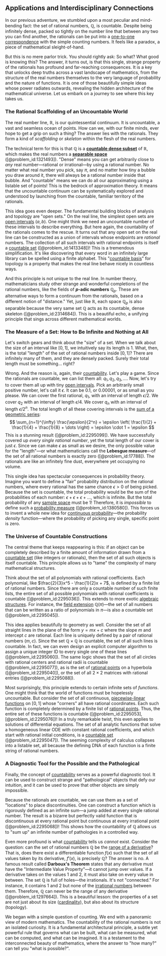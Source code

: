 ## Applications and Interdisciplinary Connections

In our previous adventure, we stumbled upon a most peculiar and mind-bending fact: the set of rational numbers, $\mathbb{Q}$, is countable. Despite being infinitely dense, packed so tightly on the number line that between any two you can find another, the rationals can be put into a [one-to-one correspondence](@article_id:143441) with the simple counting numbers. It feels like a paradox, a piece of mathematical sleight-of-hand.

But this is no mere parlor trick. You should rightly ask: So what? What good is knowing this? The answer, it turns out, is that this single, strange property of the rationals has profound and far-reaching consequences. It is a key that unlocks deep truths across a vast landscape of mathematics, from the structure of the real numbers themselves to the very language of probability and the nature of functions. It is one of those beautifully simple ideas whose power radiates outwards, revealing the hidden architecture of the mathematical universe. Let us embark on a journey to see where this key takes us.

### The Rational Scaffolding of an Uncountable World

The real number line, $\mathbb{R}$, is our quintessential continuum. It is uncountable, a vast and seamless ocean of points. How can we, with our finite minds, ever hope to get a grip on such a thing? The answer lies with the rationals. They form a kind of *scaffolding* or *skeleton* within the flesh of the real numbers.

The technical term for this is that $\mathbb{Q}$ is a **[countable dense subset](@article_id:147176)** of $\mathbb{R}$, which makes the real numbers a **[separable space](@article_id:149423)** ([@problem_id:1321493]). "Dense" means you can get arbitrarily close to *any* real number—rational or irrational—by using a rational number. No matter what real number you pick, say $\pi$, and no matter how tiny a bubble you draw around it, there will always be a rational number inside that bubble. And "countable" means we can do all our approximating using a listable set of points! This is the bedrock of approximation theory. It means that the uncountable continuum can be systematically explored and understood by launching from the countable, familiar territory of the rationals.

This idea goes even deeper. The fundamental building blocks of analysis and topology are "open sets." On the real line, the simplest open sets are [open intervals](@article_id:157083) $(a,b)$. One might think we need an uncountable number of these intervals to describe everything. But here again, the countability of the rationals comes to the rescue. It turns out that any open set on the real line can be constructed as a union of intervals whose endpoints are *rational* numbers. The collection of all such intervals with rational endpoints is itself a [countable set](@article_id:139724) ([@problem_id:1413348])! This is a tremendous simplification. It's like discovering that every word in an infinitely large library can be spelled using a finite alphabet. This "[countable basis](@article_id:154784)" for topology is a property that makes the real line behave nicely in countless ways.

And this principle is not unique to the real line. In number theory, mathematicians study other strange and wonderful completions of the rational numbers, like the fields of **$p$-adic numbers** $\mathbb{Q}_p$. These are alternative ways to form a continuum from the rationals, based on a different notion of "distance." Yet, just like $\mathbb{R}$, each space $\mathbb{Q}_p$ is also separable because the very same set $\mathbb{Q}$ acts as its countable, dense skeleton ([@problem_id:2314684]). This is a beautiful echo, a unifying principle that sings across different mathematical worlds.

### The Measure of a Set: How to Be Infinite and Nothing at All

Let's switch gears and think about the "size" of a set. When we talk about the size of an interval like $[0,1]$, we intuitively say its length is 1. What, then, is the total "length" of the set of rational numbers inside $[0,1]$? There are infinitely many of them, and they are densely packed. Surely their total length must be something... right?

Wrong. And the reason is, again, their [countability](@article_id:148006). Let's play a game. Since the rationals are countable, we can list them all: $q_1, q_2, q_3, \dots$. Now, let's try to cover them all up with tiny [open intervals](@article_id:157083). Pick an arbitrarily small positive number, let's call it $\epsilon$. It can be $0.1$, or $0.00001$, or as small as you please. We can cover the first rational, $q_1$, with an interval of length $\epsilon/2$. We cover $q_2$ with an interval of length $\epsilon/4$. We cover $q_n$ with an interval of length $\epsilon/2^n$. The total length of all these covering intervals is the [sum of a geometric series](@article_id:157109):
$$ \sum_{n=1}^{\infty} \frac{\epsilon}{2^n} = \epsilon \left( \frac{1}{2} + \frac{1}{4} + \frac{1}{8} + \dots \right) = \epsilon \cdot 1 = \epsilon $$
This is a stunning result ([@problem_id:2295099]). We have successfully covered up *every single rational number*, yet the total length of our cover is just $\epsilon$. Since we can make $\epsilon$ as small as we desire, the only possible value for the "length"—or what mathematicians call the **Lebesgue measure**—of the set of all rational numbers is exactly zero ([@problem_id:17788]). The rationals are like an infinitely fine dust, everywhere yet occupying no volume.

This single idea has spectacular consequences in probability theory. Imagine you want to define a "fair" probability distribution on the rational numbers, where every rational has the same chance $\epsilon > 0$ of being picked. Because the set is countable, the total probability would be the sum of the probabilities of each number: $\epsilon + \epsilon + \epsilon + \dots$, which is infinite. But the total probability of any [sample space](@article_id:269790) must be 1! Therefore, it is *impossible* to define such a [probability measure](@article_id:190928) ([@problem_id:1380580]). This forces us to invent a whole new idea for [continuous probability](@article_id:150901)—the probability *density* function—where the probability of picking any single, specific point is zero.

### The Universe of Countable Constructions

The central theme that keeps reappearing is this: if an object can be completely described by a finite amount of information drawn from a [countable set](@article_id:139724) (like integers or rationals), then the set of all such objects is itself countable. This principle allows us to "tame" the complexity of many mathematical structures.

Think about the set of all polynomials with rational coefficients. Each polynomial, like $\frac{2}{3}x^5 - \frac{1}{2}x + 7$, is defined by a finite list of rational numbers. Since there are only a countable number of such finite lists, the entire set of all possible polynomials with rational coefficients is countable ([@problem_id:2295036]). This extends to more exotic [algebraic structures](@article_id:138965). For instance, the [field extension](@article_id:149873) $\mathbb{Q}(\pi)$—the set of all numbers that can be written as a ratio of polynomials in $\pi$—is also a countable set ([@problem_id:2295045]).

This idea applies beautifully to geometry as well. Consider the set of all straight lines in the plane of the form $y=mx+c$ where the slope $m$ and intercept $c$ are rational. Each line is uniquely defined by a pair of rational numbers $(m,c)$. Since the set $\mathbb{Q} \times \mathbb{Q}$ is countable, the set of all such lines is countable. In fact, we can even design an explicit computer algorithm to assign a unique integer ID to every single one of these lines ([@problem_id:2295060]). The same logic shows that the set of all circles with rational centers and rational radii is countable ([@problem_id:2295077]), as is the set of [rational points](@article_id:194670) on a hyperbola ([@problem_id:2295040]), or the set of all $2 \times 2$ matrices with rational entries ([@problem_id:2295088]).

Most surprisingly, this principle extends to certain infinite sets of *functions*. One might think that the world of functions must be hopelessly uncountable. But consider the set of all continuous, [piecewise-linear functions](@article_id:273272) on $[0,1]$ whose "corners" all have rational coordinates. Each such function is completely determined by a finite list of [rational points](@article_id:194670). Thus, the entire set of these functions is countable ([@problem_id:2295053], [@problem_id:2295076])! In a truly remarkable twist, this even applies to solutions of differential equations. The set of all analytic functions that solve a homogeneous linear ODE with constant rational coefficients, and which start with rational initial conditions, is a [countable set](@article_id:139724) ([@problem_id:2295047]). The seeming complexity of calculus collapses into a listable set, all because the defining DNA of each function is a finite string of rational numbers.

### A Diagnostic Tool for the Possible and the Pathological

Finally, the concept of [countability](@article_id:148006) serves as a powerful diagnostic tool. It can be used to construct strange and "pathological" objects that defy our intuition, and it can be used to prove that other objects are simply impossible.

Because the rationals are countable, we can use them as a set of "locations" to place discontinuities. One can construct a function which is rigorously defined as an infinite sum—a jump added at every single rational number. The result is a bizarre but perfectly valid function that is discontinuous at every rational point but continuous at every irrational point ([@problem_id:2295068])! This shows how the countability of $\mathbb{Q}$ allows us to "sum up" an infinite number of pathologies in a controlled way.

Even more profound is what [countability](@article_id:148006) tells us *cannot* exist. Consider the question: can the set of rational numbers $\mathbb{Q}$ be the [range of a derivative](@article_id:157303)? That is, does there exist a differentiable function $f(x)$ such that the set of all values taken by its derivative, $f'(x)$, is precisely $\mathbb{Q}$? The answer is no. A famous result called **Darboux's Theorem** states that any derivative must have the "Intermediate Value Property"—it cannot jump over values. If a derivative takes on the values 1 and 2, it must also take on every value in between. The set $\mathbb{Q}$ is full of holes—the irrationals. It's not "connected." For instance, it contains 1 and 2 but none of the [irrational numbers](@article_id:157826) between them. Therefore, $\mathbb{Q}$ can never be the range of any derivative ([@problem_id:1297664]). This is a beautiful lesson: the properties of a set are not just about its size ([cardinality](@article_id:137279)), but also about its structure (topology).

We began with a simple question of counting. We end with a panoramic view of modern mathematics. The countability of the rational numbers is not an isolated curiosity. It is a fundamental architectural principle, a subtle yet powerful rule that governs what can be built, what can be measured, what can be computed, and what can be imagined. It is a testament to the interconnected beauty of mathematics, where the answer to "how many?" can tell you "what is possible?".